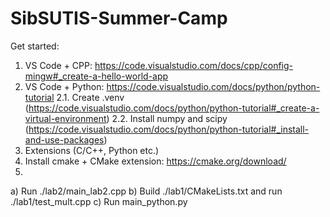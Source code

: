 # SibSUTIS-Summer-Camp

Get started:
1. VS Code + CPP:
https://code.visualstudio.com/docs/cpp/config-mingw#_create-a-hello-world-app
2. VS Code + Python:
https://code.visualstudio.com/docs/python/python-tutorial
   2.1. Create .venv (https://code.visualstudio.com/docs/python/python-tutorial#_create-a-virtual-environment)
   2.2. Install numpy and scipy (https://code.visualstudio.com/docs/python/python-tutorial#_install-and-use-packages)
3. Extensions (C/C++, Python etc.)
4. Install cmake + CMake extension:
https://cmake.org/download/
5.
  a) Run ./lab2/main_lab2.cpp
  b) Build ./lab1/CMakeLists.txt and run ./lab1/test_mult.cpp
  c) Run main_python.py
